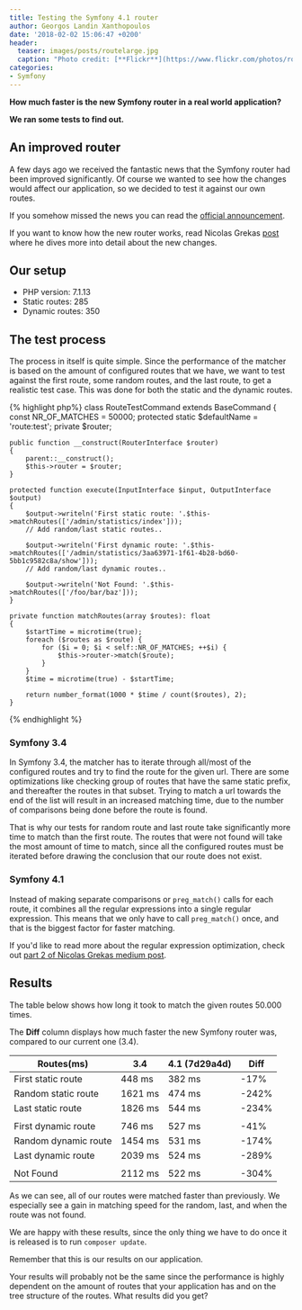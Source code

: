 ```yaml
---
title: Testing the Symfony 4.1 router
author: Georgos Landin Xanthopoulos
date: '2018-02-02 15:06:47 +0200'
header:
  teaser: images/posts/routelarge.jpg
  caption: "Photo credit: [**Flickr**](https://www.flickr.com/photos/rockys_photos/355216949/in/photolist-6enFxo-KGos4s-bziePy-91523N-TpGWrG-dvMSg3-6ZREpd-xozCa-3CVfrH-4r4Dz7-pkqvKY-5CL4FN-fHW3WW-8vvEYu-4KfNRw-6xwQuD-6xHB5q-8xo6sb-7dphxn-7KgWrr-342fEp-6xX2tf-6dBTjp-9nB8TA-8xk5pz-P61pjV-dNXAvC-5n8o7A-u7GL9y-6jzRhi-MGt7o1-7A7jLS-i4tC8C-4hDeBQ-3eX22G-dvGvj4-7A3gUD-5b6sLw-5yjxW2-8hxfmE-4cTxKp-Cq8sKM-tQg5e-7A7m1d-6ygJN3-avLA1p-9mQJiX-8ZtQtV-rpFoVZ-7A1DLZ)"
categories:
- Symfony
---
```

<b>How much faster is the new Symfony router in a real world application?</b>

<b>We ran some tests to find out.</b>

## An improved router

A few days ago we received the fantastic news that the Symfony router had been improved significantly. Of course we wanted to see how
the changes would affect our application, so we decided to test it against our own routes. 

If you somehow missed the news you can read the [official announcement](https://symfony.com/blog/new-in-symfony-4-1-fastest-php-router).

If you want to know how the new router works, read Nicolas Grekas [post](https://medium.com/@nicolas.grekas/making-symfonys-router-77-7x-faster-1-2-958e3754f0e1) where he dives more into detail about the new changes.  

## Our setup 
* PHP version: 7.1.13
* Static routes: 285
* Dynamic routes: 350

## The test process 
The process in itself is quite simple. Since the performance of the matcher is based on the amount of configured routes that we have, 
we want to test against the first route, some random routes, and the last route, to get a realistic test case. 
This was done for both the static and the dynamic routes. 

{% highlight php%}
class RouteTestCommand extends BaseCommand
{
    const NR_OF_MATCHES = 50000;
    protected static $defaultName = 'route:test';
    private $router;

    public function __construct(RouterInterface $router)
    {
        parent::__construct();
        $this->router = $router;
    }
    
    protected function execute(InputInterface $input, OutputInterface $output)
    {
        $output->writeln('First static route: '.$this->matchRoutes(['/admin/statistics/index']));        
        // Add random/last static routes..

        $output->writeln('First dynamic route: '.$this->matchRoutes(['/admin/statistics/3aa63971-1f61-4b28-bd60-5bb1c9582c8a/show']));
        // Add random/last dynamic routes..
        
        $output->writeln('Not Found: '.$this->matchRoutes(['/foo/bar/baz']));
    }

    private function matchRoutes(array $routes): float
    {
        $startTime = microtime(true);
        foreach ($routes as $route) {
            for ($i = 0; $i < self::NR_OF_MATCHES; ++$i) {
                $this->router->match($route);
            }
        }
        $time = microtime(true) - $startTime;

        return number_format(1000 * $time / count($routes), 2);
    }
{% endhighlight %}

### Symfony 3.4
In Symfony 3.4, the matcher has to iterate through all/most of the configured routes and try to find the route for the given url. 
There are some optimizations like checking group of routes that have the same static prefix, and thereafter the routes in that subset. 
Trying to match a url towards the end of the list will result in an increased matching time, due to the number of comparisons 
being done before the route is found. 

That is why our tests for random route and last route take significantly more time to match than the first route. 
The routes that were not found will take the most amount of time to match, since all the configured routes must be iterated
before drawing the conclusion that our route does not exist. 

### Symfony 4.1
Instead of making separate comparisons or  `preg_match()` calls for each route, it combines all the regular expressions into a single regular expression.
This means that we only have to call `preg_match()` once, and that is the biggest factor for faster matching. 

If you'd like to read more about the regular expression optimization, check out [part 2 of Nicolas Grekas medium post](https://medium.com/p/making-symfony-router-lightning-fast-2-2-19281dcd245b). 

## Results
The table below shows how long it took to match the given routes 50.000 times. 

The __Diff__ column displays how much faster the new Symfony router was, compared to our current one (3.4).  

| Routes(ms)            | 3.4    | 4.1 (7d29a4d) | Diff  |
| ----------------------|--------|---------------|-------|
| First static route    | 448 ms | 382 ms        | -17%  |
| Random static route   | 1621 ms| 474 ms        | -242% | 
| Last static route     | 1826 ms| 544 ms        | -234% | 
|                       |        |               |       |
| First dynamic route   | 746 ms | 527 ms        | -41%  |
| Random dynamic route  | 1454 ms| 531 ms        | -174% |
| Last dynamic route    | 2039 ms| 524 ms        | -289% |
|                       |        |               |       |
| Not Found             | 2112 ms| 522 ms        | -304% | 

As we can see, all of our routes were matched faster than previously. We especially see a gain in matching speed for 
the random, last, and when the route was not found.  

We are happy with these results, since the only thing we have to do once it is released is to 
run `composer update`.    

Remember that this is our results on our application. 

Your results will probably not be the same since the performance is highly dependent on the amount of routes
that your application has and on the tree structure of the routes. What results did you get?